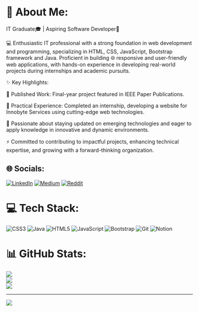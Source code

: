 # 💫 About Me:
IT Graduate🎓 | Aspiring Software Developer🚀

💻 Enthusiastic IT professional with a strong foundation in web development and programming, specializing in HTML, CSS, JavaScript, Bootstrap framework and Java. Proficient in building 🌐 responsive and user-friendly web applications, with hands-on experience in developing real-world projects during internships and academic pursuits.

✨ Key Highlights:

📜 Published Work: Final-year project featured in IEEE Paper Publications.

🔧 Practical Experience: Completed an internship, developing a website for Innobyte Services using cutting-edge web technologies.

🌟 Passionate about staying updated on emerging technologies and eager to apply knowledge in innovative and dynamic environments.

⚡ Committed to contributing to impactful projects, enhancing technical expertise, and growing with a forward-thinking organization. <br>


## 🌐 Socials:
[![LinkedIn](https://img.shields.io/badge/LinkedIn-%230077B5.svg?logo=linkedin&logoColor=white)](https://linkedin.com/in/https://www.linkedin.com/in/kamal-suhail/) [![Medium](https://img.shields.io/badge/Medium-12100E?logo=medium&logoColor=white)](https://medium.com/@https://medium.com/@lucifertech) [![Reddit](https://img.shields.io/badge/Reddit-%23FF4500.svg?logo=Reddit&logoColor=white)](https://reddit.com/user/https://www.reddit.com/user/kamal_suhail/) 

# 💻 Tech Stack:
![CSS3](https://img.shields.io/badge/css3-%231572B6.svg?style=for-the-badge&logo=css3&logoColor=white) ![Java](https://img.shields.io/badge/java-%23ED8B00.svg?style=for-the-badge&logo=openjdk&logoColor=white) ![HTML5](https://img.shields.io/badge/html5-%23E34F26.svg?style=for-the-badge&logo=html5&logoColor=white) ![JavaScript](https://img.shields.io/badge/javascript-%23323330.svg?style=for-the-badge&logo=javascript&logoColor=%23F7DF1E) ![Bootstrap](https://img.shields.io/badge/bootstrap-%238511FA.svg?style=for-the-badge&logo=bootstrap&logoColor=white) ![Git](https://img.shields.io/badge/git-%23F05033.svg?style=for-the-badge&logo=git&logoColor=white) ![Notion](https://img.shields.io/badge/Notion-%23000000.svg?style=for-the-badge&logo=notion&logoColor=white)
# 📊 GitHub Stats:
![](https://github-readme-stats.vercel.app/api?username=KamalSuhail&theme=dark&hide_border=true&include_all_commits=false&count_private=false)<br/>
![](https://github-readme-streak-stats.herokuapp.com/?user=KamalSuhail&theme=dark&hide_border=true)<br/>
![](https://github-readme-stats.vercel.app/api/top-langs/?username=KamalSuhail&theme=dark&hide_border=true&include_all_commits=false&count_private=false&layout=compact)


---
[![](https://visitcount.itsvg.in/api?id=KamalSuhail&icon=0&color=0)](https://visitcount.itsvg.in)

<!-- Proudly created with GPRM ( https://gprm.itsvg.in ) -->
